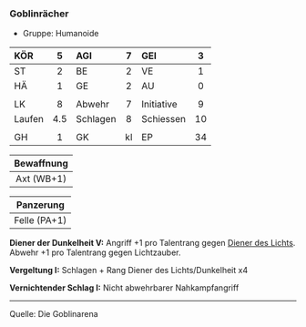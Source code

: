 ### Goblinrächer

- Gruppe: Humanoide

| KÖR    |  5  | AGI      |  7  | GEI        |  3  |
| :----- | :-: | :------- | :-: | :--------- | :-: |
| ST     |  2  | BE       |  2  | VE         |  1  |
| HÄ     |  1  | GE       |  2  | AU         |  0  |
|        |     |          |     |            |     |
| LK     |  8  | Abwehr   |  7  | Initiative |  9  |
| Laufen | 4.5 | Schlagen |  8  | Schiessen  | 10  |
|        |     |          |     |            |     |
| GH     |  1  | GK       | kl  | EP         | 34  |

| Bewaffnung |
| :--------: |
| Axt (WB+1) |

|  Panzerung   |
| :----------: |
| Felle (PA+1) |

**Diener der Dunkelheit V:** Angriff +1 pro Talentrang gegen [Diener des Lichts](../../grw/talente/diener-des-lichts.md). Abwehr +1 pro Talentrang gegen Lichtzauber.

**Vergeltung I:** Schlagen + Rang Diener des Lichts/Dunkelheit x4

**Vernichtender Schlag I:** Nicht abwehrbarer Nahkampfangriff

---

Quelle: Die Goblinarena
